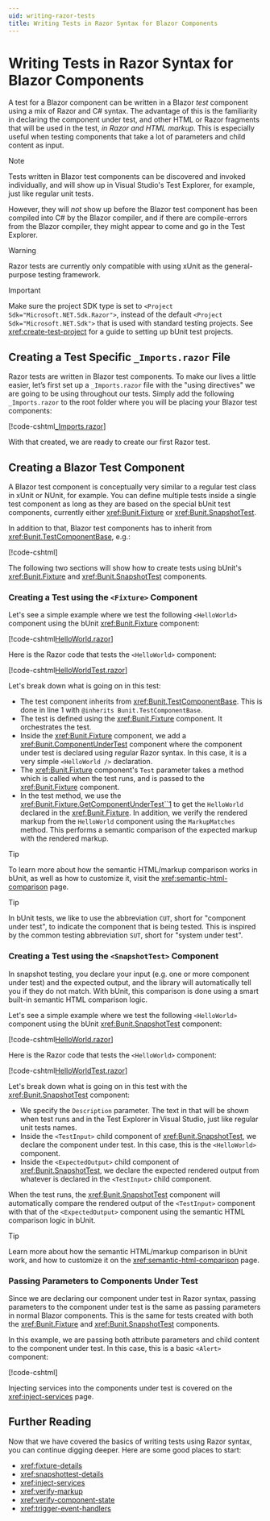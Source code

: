 ```yaml
---
uid: writing-razor-tests
title: Writing Tests in Razor Syntax for Blazor Components
---
```


# Writing Tests in Razor Syntax for Blazor Components

A test for a Blazor component can be written in a Blazor _test_ component using a mix of Razor and C# syntax. The advantage of this is the familiarity in declaring the component under test, and other HTML or Razor fragments that will be used in the test, _in Razor and HTML markup_. This is especially useful when testing components that take a lot of parameters and child content as input.

> [!NOTE]
> Tests written in Blazor test components can be discovered and invoked individually, and will show up in Visual Studio's Test Explorer, for example, just like regular unit tests. 
> 
> However, they will _not_ show up before the Blazor test component has been compiled into C# by the Blazor compiler, and if there are compile-errors from the Blazor compiler, they might appear to come and go in the Test Explorer.

> [!WARNING]
> Razor tests are currently only compatible with using xUnit as the general-purpose testing framework.

> [!IMPORTANT]
> Make sure the project SDK type is set to `<Project Sdk="Microsoft.NET.Sdk.Razor">`, instead of the default `<Project Sdk="Microsoft.NET.Sdk">` that is used with standard testing projects. See <xref:create-test-project> for a guide to setting up bUnit test projects.

## Creating a Test Specific `_Imports.razor` File

Razor tests are written in Blazor test components. To make our lives a little easier, let’s first set up a `_Imports.razor` file with the "using directives" we are going to be using throughout our tests. Simply add the following `_Imports.razor` to the root folder where you will be placing your Blazor test components:

[!code-cshtml[_Imports.razor](../../../samples/tests/razor/_Imports.razor#L4-)]

With that created, we are ready to create our first Razor test.

## Creating a Blazor Test Component

A Blazor test component is conceptually very similar to a regular test class in xUnit or NUnit, for example. You can define multiple tests inside a single test component as long as they are based on the special bUnit test components, currently either <xref:Bunit.Fixture> or <xref:Bunit.SnapshotTest>. 

In addition to  that, Blazor test components has to inherit from <xref:Bunit.TestComponentBase>, e.g.:

[!code-cshtml[](../../../samples/tests/razor/HelloWorldTest.razor#L1)]

The following two sections will show how to create tests using bUnit's <xref:Bunit.Fixture> and <xref:Bunit.SnapshotTest> components.

### Creating a Test using the `<Fixture>` Component

Let's see a simple example where we test the following `<HelloWorld>` component using the bUnit <xref:Bunit.Fixture> component:

[!code-cshtml[HelloWorld.razor](../../../samples/components/HelloWorld.razor)]

Here is the Razor code that tests the `<HelloWorld>` component:

[!code-cshtml[HelloWorldTest.razor](../../../samples/tests/razor/HelloWorldTest.razor#L1-L19)]

Let's break down what is going on in this test:

- The test component inherits from <xref:Bunit.TestComponentBase>. This is done in line 1 with `@inherits Bunit.TestComponentBase`.
- The test is defined using the <xref:Bunit.Fixture> component. It orchestrates the test.
- Inside the <xref:Bunit.Fixture> component, we add a <xref:Bunit.ComponentUnderTest> component where the component under test is declared using regular Razor syntax. In this case, it is a very simple `<HelloWorld />` declaration.
- The <xref:Bunit.Fixture> component's `Test` parameter takes a method which is called when the test runs, and is passed  to the <xref:Bunit.Fixture> component.
- In the test method, we use the <xref:Bunit.Fixture.GetComponentUnderTest``1> to get the `HelloWorld` declared in the <xref:Bunit.Fixture>. In addition, we verify the rendered markup from the `HelloWorld` component using the `MarkupMatches` method. This performs a semantic comparison of the expected markup with the rendered markup.

> [!TIP]
> To learn more about how the semantic HTML/markup comparison works in bUnit, as well as how to customize it, visit the <xref:semantic-html-comparison> page.

> [!TIP]
> In bUnit tests, we like to use the abbreviation `CUT`, short for "component under test", to indicate the component that is being tested. This is inspired by the common testing abbreviation `SUT`, short for "system under test".  

### Creating a Test using the `<SnapshotTest>` Component

In snapshot testing, you declare your input (e.g. one or more component under test) and the expected output, and the library will automatically tell you if they do not match. With bUnit, this comparison is done using a smart built-in semantic HTML comparison logic.

Let's see a simple example where we test the following `<HelloWorld>` component using the bUnit <xref:Bunit.SnapshotTest> component:

[!code-cshtml[HelloWorld.razor](../../../samples/components/HelloWorld.razor)]

Here is the Razor code that tests the `<HelloWorld>` component:

[!code-cshtml[HelloWorldTest.razor](../../../samples/tests/razor/HelloWorldTest.razor?range=1-2,21-28)]

Let's break down what is going on in this test with the <xref:Bunit.SnapshotTest> component:

- We specify the `Description` parameter. The text in that will be shown when test runs and in the Test Explorer in Visual Studio, just like regular unit tests names.
- Inside the `<TestInput>` child component of <xref:Bunit.SnapshotTest>, we declare the component under test. In this case, this is the `<HelloWorld>` component.
- Inside the `<ExpectedOutput>` child component of <xref:Bunit.SnapshotTest>, we declare the expected rendered output from whatever is declared in the `<TestInput>` child component.

When the test runs, the <xref:Bunit.SnapshotTest> component will automatically compare the rendered output of the `<TestInput>` component with that of the `<ExpectedOutput>` component using the semantic HTML comparison logic in bUnit.

> [!TIP]
> Learn more about how the semantic HTML/markup comparison in bUnit work, and how to customize it on the <xref:semantic-html-comparison> page.

### Passing Parameters to Components Under Test

Since we are declaring our component under test in Razor syntax, passing parameters to the component under test is the same as passing parameters in normal Blazor components. This is the same for tests created with both the <xref:Bunit.Fixture> and <xref:Bunit.SnapshotTest> components.

In this example, we are passing both attribute parameters and child content to the component under test. In this case, this is a basic `<Alert>` component:

[!code-cshtml[](../../../samples/tests/razor/PassingParametersToComponents.razor)]

Injecting services into the components under test is covered on the <xref:inject-services> page.

## Further Reading

Now that we have covered the basics of writing tests using Razor syntax, you can continue digging deeper. Here are some good places to start:

- <xref:fixture-details>
- <xref:snapshottest-details>
- <xref:inject-services>
- <xref:verify-markup>
- <xref:verify-component-state>
- <xref:trigger-event-handlers>
<!--stackedit_data:
eyJoaXN0b3J5IjpbLTEwODIyNTYzXX0=
-->